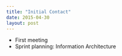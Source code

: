 ```yaml
---
title: "Initial Contact"
date: 2015-04-30
layout: post
---
```


- First meeting
- Sprint planning: Information Architecture
